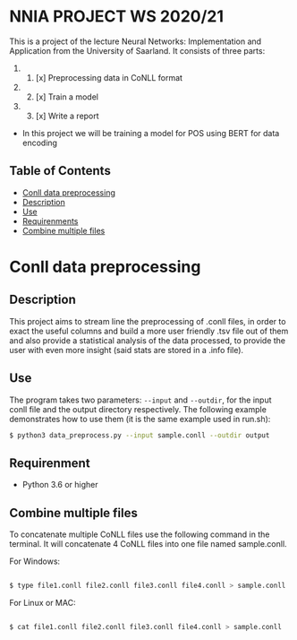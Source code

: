 # NNIA PROJECT WS 2020/21

This is a project of the lecture Neural Networks: Implementation and Application from the University of Saarland. It consists of three parts: 
1. 1. [x] Preprocessing data in CoNLL format 
2. 2. [x] Train a model 
3. 3. [x] Write a report

* In this project we will be training a model for POS using BERT for data encoding 
 
## Table of Contents
- [Conll data preprocessing](https://github.com/Hudaka/NN_project/blob/main/README.md#conll-data-preprocessing)
- [Description](https://github.com/Hudaka/NN_project/blob/main/README.md#description)
- [Use](https://github.com/Hudaka/NN_project/blob/main/README.md#use)
- [Requirenments](https://github.com/Hudaka/NN_project/blob/main/README.md#requirement)
- [Combine multiple files](https://github.com/Hudaka/NNIA-project/blob/main/README.md#combine-multiple-files)

Conll data preprocessing
========================

Description
-----------

This project aims to stream line the preprocessing of .conll files, in order to exact the useful columns and build a more user friendly .tsv file out of them and also provide a statistical analysis of the data processed, to provide the user with even more insight (said stats are stored in a .info file).

Use
---

The program takes two parameters: `--input` and `--outdir`, for the input conll file and the output directory respectively. The following example demonstrates how to use them (it is the same example used in run.sh):

```sh
$ python3 data_preprocess.py --input sample.conll --outdir output
```

Requirenment
-----------
- Python 3.6 or higher


Combine multiple files
-----------

To concatenate multiple CoNLL files use the following command in the terminal. It will concatenate 4 CoNLL files into one file named sample.conll.

 

For Windows:

 

```sh

$ type file1.conll file2.conll file3.conll file4.conll > sample.conll

```

 

For Linux or MAC:

 

```sh

$ cat file1.conll file2.conll file3.conll file4.conll > sample.conll

```

